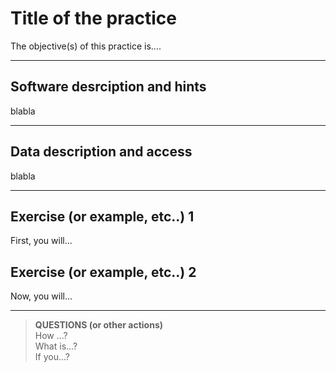 # Title of the practice

The objective(s) of this practice is....

***

## Software desrciption and hints

blabla

***

## Data description and access

blabla

***

## Exercise (or example, etc..) 1

First, you will...


## Exercise (or example, etc..) 2

Now, you will...

***

>**QUESTIONS (or other actions)**</br>
How ...?   
What is...?   
If you...?  

